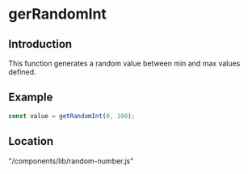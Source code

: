 # gerRandomInt

## Introduction
This function generates a random value between min and max values defined.

## Example
```js
const value = getRandomInt(0, 100);
```

## Location
"/components/lib/random-number.js"